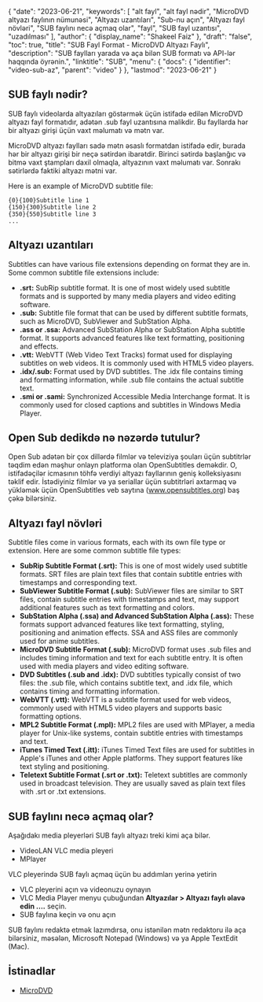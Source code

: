 {
  "date": "2023-06-21",
  "keywords": [
"alt fayl",
"alt fayl nədir",
"MicroDVD altyazı faylının nümunəsi",
"Altyazı uzantıları",
"Sub-nu açın",
"Altyazı fayl növləri",
"SUB faylını necə açmaq olar",
"fayl",
"SUB fayl uzantısı",
"uzadılması"
],
  "author": {
    "display_name": "Shakeel Faiz"
},
  "draft": "false",
  "toc": true,
  "title": "SUB Fayl Format - MicroDVD Altyazı Faylı",
  "description": "SUB faylları yarada və aça bilən SUB formatı və API-lər haqqında öyrənin.",
  "linktitle": "SUB",
  "menu": {
    "docs": {
      "identifier": "video-sub-az",
      "parent": "video"
}
},
  "lastmod": "2023-06-21"
}

## SUB faylı nədir?

SUB faylı videolarda altyazıları göstərmək üçün istifadə edilən MicroDVD altyazı fayl formatıdır, adətən .sub fayl uzantısına malikdir. Bu fayllarda hər bir altyazı girişi üçün vaxt məlumatı və mətn var.

MicroDVD altyazı faylları sadə mətn əsaslı formatdan istifadə edir, burada hər bir altyazı girişi bir neçə sətirdən ibarətdir. Birinci sətirdə başlanğıc və bitmə vaxt ştampları daxil olmaqla, altyazının vaxt məlumatı var. Sonrakı sətirlərdə faktiki altyazı mətni var.

Here is an example of MicroDVD subtitle file:

```
{0}{100}Subtitle line 1
{150}{300}Subtitle line 2
{350}{550}Subtitle line 3
...
```

## Altyazı uzantıları

Subtitles can have various file extensions depending on format they are in. Some common subtitle file extensions include:

- **.srt:** SubRip subtitle format. It is one of most widely used subtitle formats and is supported by many media players and video editing software.
- **.sub:** Subtitle file format that can be used by different subtitle formats, such as MicroDVD, SubViewer and SubStation Alpha.
- **.ass or .ssa:** Advanced SubStation Alpha or SubStation Alpha subtitle format. It supports advanced features like text formatting, positioning and effects.
- **.vtt:** WebVTT (Web Video Text Tracks) format used for displaying subtitles on web videos. It is commonly used with HTML5 video players.
- **.idx/.sub:** Format used by DVD subtitles. The .idx file contains timing and formatting information, while .sub file contains the actual subtitle text.
- **.smi or .sami:** Synchronized Accessible Media Interchange format. It is commonly used for closed captions and subtitles in Windows Media Player.

## Open Sub dedikdə nə nəzərdə tutulur?

Open Sub adətən bir çox dillərdə filmlər və televiziya şouları üçün subtitrlər təqdim edən məşhur onlayn platforma olan OpenSubtitles deməkdir. O, istifadəçilər icmasının töhfə verdiyi altyazı fayllarının geniş kolleksiyasını təklif edir. İstədiyiniz filmlər və ya seriallar üçün subtitrləri axtarmaq və yükləmək üçün OpenSubtitles veb saytına (www.opensubtitles.org) baş çəkə bilərsiniz.

## Altyazı fayl növləri

Subtitle files come in various formats, each with its own file type or extension. Here are some common subtitle file types:

- **SubRip Subtitle Format (.srt):** This is one of most widely used subtitle formats. SRT files are plain text files that contain subtitle entries with timestamps and corresponding text.
- **SubViewer Subtitle Format (.sub):** SubViewer files are similar to SRT files, contain subtitle entries with timestamps and text, may support additional features such as text formatting and colors.
- **SubStation Alpha (.ssa) and Advanced SubStation Alpha (.ass):** These formats support advanced features like text formatting, styling, positioning and animation effects. SSA and ASS files are commonly used for anime subtitles.
- **MicroDVD Subtitle Format (.sub):** MicroDVD format uses .sub files and includes timing information and text for each subtitle entry. It is often used with media players and video editing software.
- **DVD Subtitles (.sub and .idx):** DVD subtitles typically consist of two files: the .sub file, which contains subtitle text, and .idx file, which contains timing and formatting information.
- **WebVTT (.vtt):** WebVTT is a subtitle format used for web videos, commonly used with HTML5 video players and supports basic formatting options.
- **MPL2 Subtitle Format (.mpl):** MPL2 files are used with MPlayer, a media player for Unix-like systems, contain subtitle entries with timestamps and text.
- **iTunes Timed Text (.itt):** iTunes Timed Text files are used for subtitles in Apple's iTunes and other Apple platforms. They support features like text styling and positioning.
- **Teletext Subtitle Format (.srt or .txt):** Teletext subtitles are commonly used in broadcast television. They are usually saved as plain text files with .srt or .txt extensions.

## SUB faylını necə açmaq olar?

Aşağıdakı media pleyerləri SUB faylı altyazı treki kimi aça bilər.

- VideoLAN VLC media pleyeri
- MPlayer

VLC pleyerində SUB faylı açmaq üçün bu addımları yerinə yetirin

- VLC pleyerini açın və videonuzu oynayın
- VLC Media Player menyu çubuğundan **Altyazılar > Altyazı faylı əlavə edin ....** seçin.
- SUB faylına keçin və onu açın

SUB faylını redaktə etmək lazımdırsa, onu istənilən mətn redaktoru ilə aça bilərsiniz, məsələn, Microsoft Notepad (Windows) və ya Apple TextEdit (Mac).

## İstinadlar
* [MicroDVD](https://en.wikipedia.org/wiki/MicroDVD)


